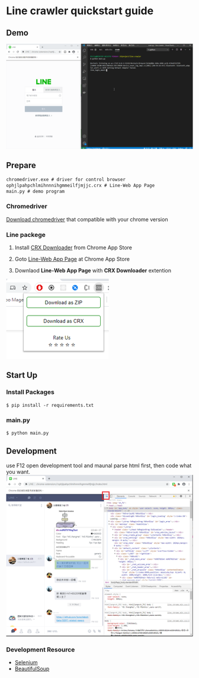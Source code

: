 # Line crawler quickstart guide
## Demo
![](https://raw.githubusercontent.com/p208p2002/line-crawler-quickstart-guide/master/assets/demo.gif)
## Prepare
```
chromedriver.exe # driver for control browser
ophjlpahpchlmihnnnihgmmeilfjmjjc.crx # Line-Web App Page
main.py # demo program
```
### Chromedriver
[Download chromedriver](https://chromedriver.chromium.org/) that compatible with your chrome
version


### Line packege
1. Install [CRX Downloader]((https://chrome.google.com/webstore/detail/crx-extractordownloader/ajkhmmldknmfjnmeedkbkkojgobmljda?utm_source=chrome-ntp-icon)) from Chrome App Store

2. Goto [Line-Web App Page]((https://chrome.google.com/webstore/detail/line/ophjlpahpchlmihnnnihgmmeilfjmjjc?utm_source=chrome-ntp-icon)) at Chrome App Store

3. Downlaod **Line-Web App Page** with **CRX Downloader** extention

![](https://raw.githubusercontent.com/p208p2002/line-crawler-quickstart-guide/master/assets/crx_downloader.png)

## Start Up
### Install Packages
```
$ pip install -r requirements.txt
```
### main.py
```
$ python main.py
```

## Development
use F12 open development tool and maunal parse html first, then code what you want.
![](https://raw.githubusercontent.com/p208p2002/line-crawler-quickstart-guide/master/assets/dev_tool.png)

### Development Resource
- [Selenium](https://www.selenium.dev/documentation/en/)
- [BeautifulSoup](https://www.crummy.com/software/BeautifulSoup/bs4/doc/)
